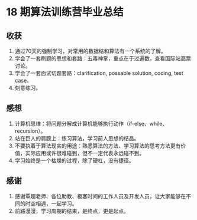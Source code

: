# 18 期算法训练营毕业总结

## 收获

1. 通过70天的强制学习，对常用的数据结和算法有一个系统的了解。
2. 学会了一套刷题的思想和套路：五毒神掌，重点在于过遍数，查看国际站高票讨论。
3. 学会了一套面试切题套路：clarification, possable solution, coding, test case。
4. 刻意练习。

## 感想

1. 计算机思维：将问题分解成计算机能够执行动作（if-else、while、recursion）。
2. 站在巨人的肩膀上：练习算法，学习前人思想的结晶。
3. 不要执着于算法现实的用途：熟悉算法的方法、学习算法的思考方法更有价值，实际应用或许很难碰到，但不一定代表永远碰不到。
4. 学习始终是一个枯燥的过程，除了硬杠，没有捷径。

## 感谢

1. 感谢覃超老师、各位助教、极客时间的工作人员及开发人员，让大家能够在不同的时空相遇，一起学习。
2. 前路漫漫，学习周期的结束，是终点，更是起点。
   
